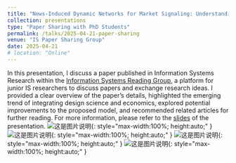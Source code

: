```yaml
---
title: "News-Induced Dynamic Networks for Market Signaling: Understanding the Impact of News on Firm Equity Value"
collection: presentations
type: "Paper Sharing with PhD Students"
permalink: /talks/2025-04-21-paper-sharing
venue: "IS Paper Sharing Group"
date: 2025-04-21
# location: "Online"
---
```

In this presentation, I discuss a paper published in Information Systems Research within the [Information Systems Reading Group](https://siyuan-bruce.github.io/reading_group/home.html), a platform for junior IS researchers to discuss papers and exchange research ideas. I provided a clear overview of the paper’s details, highlighted the emerging trend of integrating design science and economics, explored potential improvements to the proposed model, and recommended related articles for further reading. For more information, please refer to the [slides](https://zeshentian.github.io/files/talks.pdf) of the presentation.
![这是图片说明](./posts.png){: style="max-width:100%; height:auto;" }
![这是图片说明](./figure2.png){: style="max-width:100%; height:auto;" }
![这是图片说明](./figure1.png){: style="max-width:100%; height:auto;" }
![这是图片说明](./figure2.png){: style="max-width:100%; height:auto;" }
